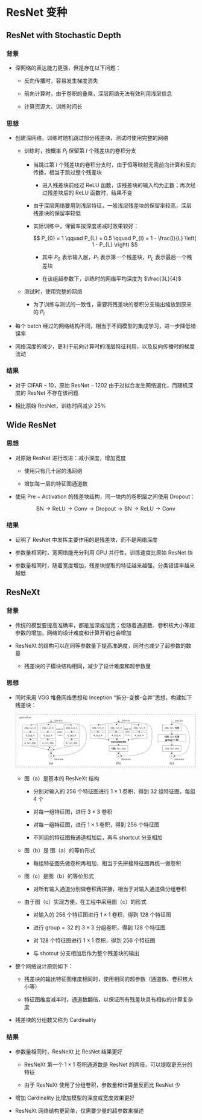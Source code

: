 # $\mathrm{ResNet}$ 变种

## $\mathrm{ResNet \ with \ Stochastic \ Depth}$

### 背景

- 深网络的表达能力更强，但是存在以下问题：

  - 反向传播时，容易发生梯度消失

  - 前向计算时，由于卷积的叠乘，深层网络无法有效利用浅层信息

  - 计算资源大、训练时间长

### 思想

- 创建深网络，训练时随机跳过部分残差块，测试时使用完整的网络

  - 训练时，按概率 $P_{l}$ 保留第 $l$ 个残差块的卷积分支

    - 当跳过第 $l$ 个残差块的卷积分支时，由于恒等映射无需前向计算和反向传播，相当于跳过整个残差块

      - 进入残差块前经过 $\mathrm{ReLU}$ 函数，该残差块的输入均为正数；再次经过残差块后的 $\mathrm{ReLU}$ 函数时，结果不变

    - 由于深层网络要用到浅层特征，一般浅层残差块的保留率较高，深层残差块的保留率较低

    - 实际训练中，保留率按深度递减时效果较好：

      $$
      P_{0} = 1 \qquad P_{L} = 0.5 \qquad P_{l} = 1 - \frac{l}{L} \left( 1 - P_{L} \right)
      $$

      - 其中 $P_{0}$ 表示输入层，$P_{1}$ 表示第一个残差块，$P_{L}$ 表示最后一个残差块

      - 在该组超参数下，训练时的网络平均深度为 $\frac{3L}{4}$

  - 测试时，使用完整的网络

    - 为了训练与测试的一致性，需要将残差块的卷积分支输出缩放到原来的 $P_{l}$

- 每个 $\mathrm{batch}$ 经过的网络结构不同，相当于不同模型的集成学习，进一步降低错误率

- 网络深度的减少，更利于前向计算时的浅层特征利用，以及反向传播时的梯度流动

### 结果

- 对于 $\mathrm{CIFAR-10}$，原始 $\mathrm{ResNet-1202}$ 由于过拟合发生网络退化，而随机深度的 $\mathrm{ResNet}$ 不存在该问题

- 相比原始 $\mathrm{ResNet}$，训练时间减少 $25\%$

## $\mathrm{Wide \ ResNet}$

### 思想

- 对原始 $\mathrm{ResNet}$ 进行改进：减小深度，增加宽度

  - 使用只有几十层的浅网络

  - 增加每一层的特征图通道数

- 使用 $\mathrm{Pre-Activation}$ 的残差块结构，同一块内的卷积层之间使用 $\mathrm{Dropout}$：

  $$
  \mathrm{BN \rightarrow ReLU \rightarrow Conv \rightarrow Dropout \rightarrow BN \rightarrow ReLU \rightarrow Conv}
  $$

### 结果

- 证明了 $\mathrm{ResNet}$ 中发挥主要作用的是残差块，而不是网络深度

- 参数量相同时，宽网络能充分利用 $\mathrm{GPU}$ 并行性，训练速度比原始 $\mathrm{ResNet}$ 快

- 参数量相同时，随着宽度增加，残差块提取的特征越来越强，分类错误率越来越低

## $\mathrm{ResNeXt}$

### 背景

- 传统的模型要提高准确率，都是加深或加宽；但随着通道数、卷积核大小等超参数的增加，网络的设计难度和计算开销也会增加

- $\mathrm{ResNeXt}$ 的结构可以在同等参数量下提高准确度，同时也减少了超参数的数量

  - 残差块的子模块结构相同，减少了设计难度和超参数量

### 思想

- 同时采用 $\mathrm{VGG}$ 堆叠网络思想和 $\mathrm{Inception}$ “拆分-变换-合并”思想，构建如下残差块：

  <center>
  <img src="images/resnext.png"/>
  </center>

  - 图（$\mathrm{a}$）是基本的 $\mathrm{ResNeXt}$ 结构

    - 分别对输入的 $256$ 个特征图进行 $1 \times 1$ 卷积，得到 $32$ 组特征图，每组 $4$ 个

    - 对每一组特征图，进行 $3 \times 3$ 卷积

    - 对每一组特征图，进行 $1 \times 1$ 卷积，得到 $256$ 个特征图

    - 不同组的特征图按通道相加后，再与 $\mathrm{shortcut}$ 分支相加

  - 图（$\mathrm{b}$）是 图（$\mathrm{a}$）的等价形式

    - 每组特征图先做卷积再相加，相当于先拼接特征图再统一做卷积

  - 图（$\mathrm{c}$）是图（$\mathrm{b}$）的等价形式

    - 对所有输入通道分别做卷积再拼接，相当于对输入通道做分组卷积

  - 由于图（$\mathrm{c}$）实现方便，在工程中采用图（$\mathrm{c}$）的形式

    - 对输入的 $256$ 个特征图进行 $1 \times 1$ 卷积，得到 $128$ 个特征图

    - 进行 $\mathrm{group} = 32$ 的 $3 \times 3$ 分组卷积，得到 $128$ 个特征图

    - 对 $128$ 个特征图进行 $1 \times 1$ 卷积，得到 $256$ 个特征图

    - 与 $\mathrm{shotcut}$ 分支相加后作为整个残差块的输出

- 整个网络设计原则如下：

  - 残差块的输出特征图维度相同时，使用相同的超参数（通道数、卷积核大小等）

  - 特征图维度减半时，通道数翻倍，以保证所有残差块具有相似的计算复杂度

- 残差块的分组数又称为 $\mathrm{Cardinality}$

### 结果

- 参数量相同时，$\mathrm{ResNeXt}$ 比 $\mathrm{ResNet}$ 结果更好

  - $\mathrm{ResNeXt}$ 第一个 $1 \times 1$ 卷积通道数是 $\mathrm{ResNet}$ 的两倍，可以提取更充分的特征

  - 由于 $\mathrm{ResNeXt}$ 使用了分组卷积，参数量和计算量反而比 $\mathrm{ResNet}$ 少

- 增加 $\mathrm{Cardinality}$ 比增加模型的深度或宽度效果更好

- $\mathrm{ResNeXt}$ 网络结构更简单，仅需要少量的超参数来描述